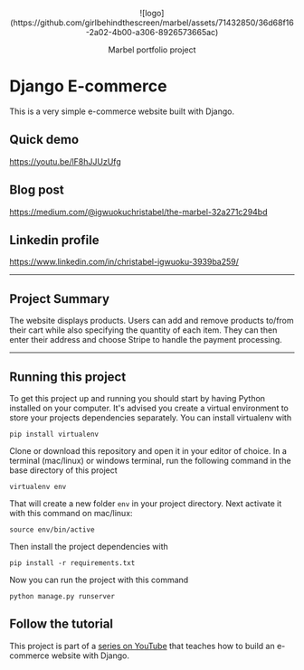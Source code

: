 <p align="center">
  <p align="center">
    ![logo](https://github.com/girlbehindthescreen/marbel/assets/71432850/36d68f16-2a02-4b00-a306-8926573665ac)
    </a>
  </p>
  <p align="center">
    Marbel portfolio project
  </p>
</p>

# Django E-commerce

This is a very simple e-commerce website built with Django.

## Quick demo
https://youtu.be/lF8hJJUzUfg

## Blog post
https://medium.com/@igwuokuchristabel/the-marbel-32a271c294bd

## Linkedin profile
https://www.linkedin.com/in/christabel-igwuoku-3939ba259/

---

## Project Summary

The website displays products. Users can add and remove products to/from their cart while also specifying the quantity of each item. They can then enter their address and choose Stripe to handle the payment processing.

---

## Running this project

To get this project up and running you should start by having Python installed on your computer. It's advised you create a virtual environment to store your projects dependencies separately. You can install virtualenv with

```
pip install virtualenv
```

Clone or download this repository and open it in your editor of choice. In a terminal (mac/linux) or windows terminal, run the following command in the base directory of this project

```
virtualenv env
```

That will create a new folder `env` in your project directory. Next activate it with this command on mac/linux:

```
source env/bin/active
```

Then install the project dependencies with

```
pip install -r requirements.txt
```

Now you can run the project with this command

```
python manage.py runserver
```

## Follow the tutorial

This project is part of a [series on YouTube](https://youtu.be/z4USlooVXG0) that teaches how to build an e-commerce website with Django.



